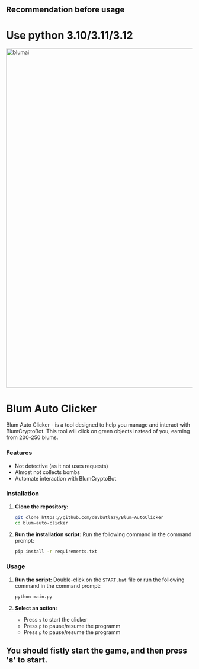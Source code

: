 ## Recommendation before usage

# Use python 3.10/3.11/3.12

<img width="916" alt="blumai" src="https://github.com/user-attachments/assets/95b3a1b9-0c2c-4bb2-b904-7e63aaa4e0c5">

# Blum Auto Clicker

Blum Auto Clicker - is a tool designed to help you manage and interact with BlumCryptoBot. This tool will click on green objects instead of you, earning from 200-250 blums.

### Features
- Not detective (as it not uses requests)
- Almost not collects bombs
- Automate interaction with BlumCryptoBot

### Installation

1. **Clone the repository:**
    ```bash
    git clone https://github.com/devbutlazy/Blum-AutoClicker
    cd blum-auto-clicker
    ```

2. **Run the installation script:**
	Run the following command in the command prompt:
    ```bash
    pip install -r requirements.txt
    ```

### Usage

1. **Run the script:**
    Double-click on the `START.bat` file or run the following command in the command prompt:
	```bash
	python main.py
	```

2. **Select an action:**
    - Press `s` to start the clicker
    - Press `p` to pause/resume the programm
    - Press `p` to pause/resume the programm


## You should fistly start the game, and then press 's' to start.

